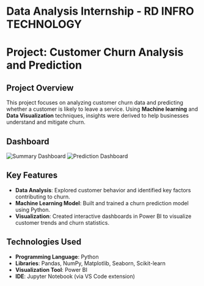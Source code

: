 # Data Analysis Internship - RD INFRO TECHNOLOGY
# Project: Customer Churn Analysis and Prediction
## Project Overview
This project focuses on analyzing customer churn data and predicting whether a customer is likely to leave a service. Using **Machine learning** and **Data Visualization** techniques, insights were derived to help businesses understand and mitigate churn.

## Dashboard
![Summary Dashboard](https://drive.google.com/file/d/133FOVprqSrOUC-Oj9oN1p8hnTK8xSek-/view?pli=1)
![Prediction Dashboard](https://drive.google.com/file/d/132mAMLaXyjXhIOMaRpc3ynPOx5HKs_Hw/view)


## Key Features
- **Data Analysis**: Explored customer behavior and identified key factors contributing to churn. 
- **Machine Learning Model**: Built and trained a churn prediction model using Python.
- **Visualization**: Created interactive dashboards in Power BI to visualize customer trends and churn statistics.

## Technologies Used
- **Programming Language**: Python
- **Libraries**: Pandas, NumPy, Matplotlib, Seaborn, Scikit-learn
- **Visualization Tool**: Power BI
- **IDE**: Jupyter Notebook (via VS Code extension)


